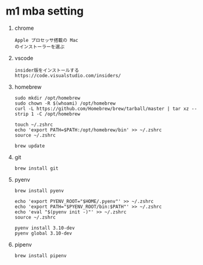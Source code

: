 # m1 mba setting

1. chrome
    ```
    Apple プロセッサ搭載の Mac
    のインストーラーを選ぶ
    ```
1. vscode
    ```
    insider版をインストールする
    https://code.visualstudio.com/insiders/
    ```
1. homebrew
    ```
    sudo mkdir /opt/homebrew
    sudo chown -R $(whoami) /opt/homebrew
    curl -L https://github.com/Homebrew/brew/tarball/master | tar xz --strip 1 -C /opt/homebrew
    
    touch ~/.zshrc
    echo 'export PATH=$PATH:/opt/homebrew/bin' >> ~/.zshrc
    source ~/.zshrc
    
    brew update
    ```
1. git
    ```
    brew install git
    ```
1. pyenv
    ```
    brew install pyenv
    
    echo 'export PYENV_ROOT="$HOME/.pyenv"' >> ~/.zshrc
    echo 'export PATH="$PYENV_ROOT/bin:$PATH"' >> ~/.zshrc
    echo 'eval "$(pyenv init -)"' >> ~/.zshrc
    source ~/.zshrc
    
    pyenv install 3.10-dev
    pyenv global 3.10-dev
    ```
1. pipenv
    ```
    brew install pipenv 
    ```


    
